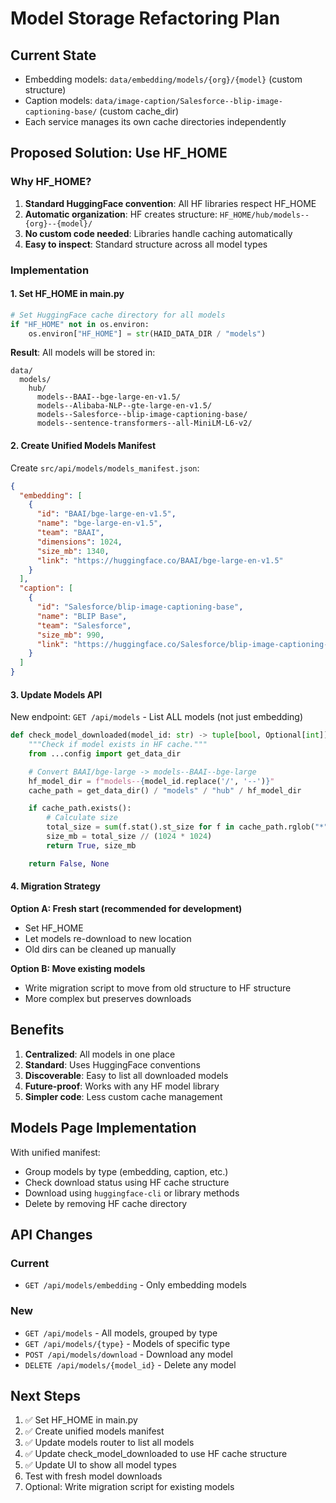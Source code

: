 # Model Storage Refactoring Plan

## Current State
- Embedding models: `data/embedding/models/{org}/{model}` (custom structure)
- Caption models: `data/image-caption/Salesforce--blip-image-captioning-base/` (custom cache_dir)
- Each service manages its own cache directories independently

## Proposed Solution: Use HF_HOME

### Why HF_HOME?
1. **Standard HuggingFace convention**: All HF libraries respect HF_HOME
2. **Automatic organization**: HF creates structure: `HF_HOME/hub/models--{org}--{model}/`
3. **No custom code needed**: Libraries handle caching automatically
4. **Easy to inspect**: Standard structure across all model types

### Implementation

#### 1. Set HF_HOME in main.py
```python
# Set HuggingFace cache directory for all models
if "HF_HOME" not in os.environ:
    os.environ["HF_HOME"] = str(HAID_DATA_DIR / "models")
```

**Result**: All models will be stored in:
```
data/
  models/
    hub/
      models--BAAI--bge-large-en-v1.5/
      models--Alibaba-NLP--gte-large-en-v1.5/
      models--Salesforce--blip-image-captioning-base/
      models--sentence-transformers--all-MiniLM-L6-v2/
```

#### 2. Create Unified Models Manifest

Create `src/api/models/models_manifest.json`:
```json
{
  "embedding": [
    {
      "id": "BAAI/bge-large-en-v1.5",
      "name": "bge-large-en-v1.5",
      "team": "BAAI",
      "dimensions": 1024,
      "size_mb": 1340,
      "link": "https://huggingface.co/BAAI/bge-large-en-v1.5"
    }
  ],
  "caption": [
    {
      "id": "Salesforce/blip-image-captioning-base",
      "name": "BLIP Base",
      "team": "Salesforce",
      "size_mb": 990,
      "link": "https://huggingface.co/Salesforce/blip-image-captioning-base"
    }
  ]
}
```

#### 3. Update Models API

New endpoint: `GET /api/models` - List ALL models (not just embedding)

```python
def check_model_downloaded(model_id: str) -> tuple[bool, Optional[int]]:
    """Check if model exists in HF cache."""
    from ...config import get_data_dir

    # Convert BAAI/bge-large -> models--BAAI--bge-large
    hf_model_dir = f"models--{model_id.replace('/', '--')}"
    cache_path = get_data_dir() / "models" / "hub" / hf_model_dir

    if cache_path.exists():
        # Calculate size
        total_size = sum(f.stat().st_size for f in cache_path.rglob("*") if f.is_file())
        size_mb = total_size // (1024 * 1024)
        return True, size_mb

    return False, None
```

#### 4. Migration Strategy

**Option A: Fresh start (recommended for development)**
- Set HF_HOME
- Let models re-download to new location
- Old dirs can be cleaned up manually

**Option B: Move existing models**
- Write migration script to move from old structure to HF structure
- More complex but preserves downloads

## Benefits

1. **Centralized**: All models in one place
2. **Standard**: Uses HuggingFace conventions
3. **Discoverable**: Easy to list all downloaded models
4. **Future-proof**: Works with any HF model library
5. **Simpler code**: Less custom cache management

## Models Page Implementation

With unified manifest:
- Group models by type (embedding, caption, etc.)
- Check download status using HF cache structure
- Download using `huggingface-cli` or library methods
- Delete by removing HF cache directory

## API Changes

### Current
- `GET /api/models/embedding` - Only embedding models

### New
- `GET /api/models` - All models, grouped by type
- `GET /api/models/{type}` - Models of specific type
- `POST /api/models/download` - Download any model
- `DELETE /api/models/{model_id}` - Delete any model

## Next Steps

1. ✅ Set HF_HOME in main.py
2. ✅ Create unified models manifest
3. ✅ Update models router to list all models
4. ✅ Update check_model_downloaded to use HF cache structure
5. ✅ Update UI to show all model types
6. Test with fresh model downloads
7. Optional: Write migration script for existing models
